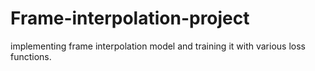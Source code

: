 # Frame-interpolation-project
implementing frame interpolation model and training it with various loss functions.

